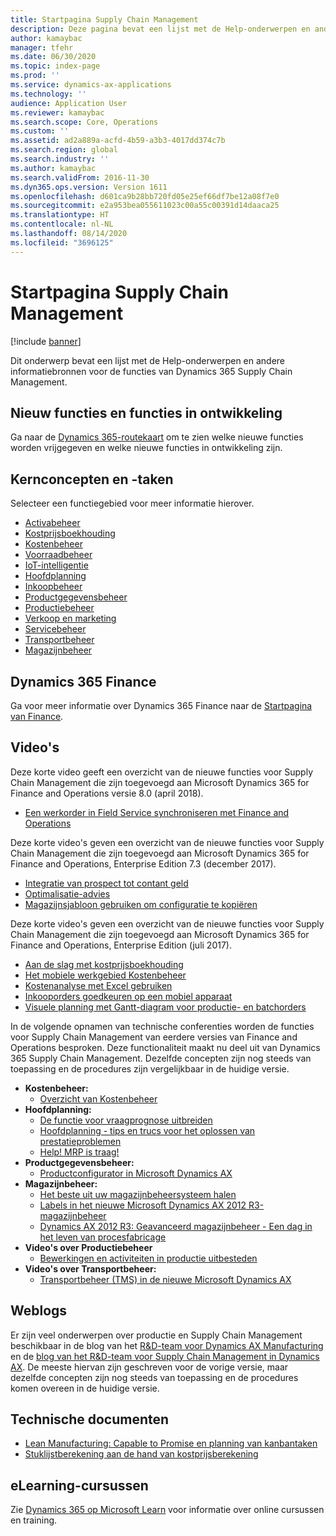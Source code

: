 ```yaml
---
title: Startpagina Supply Chain Management
description: Deze pagina bevat een lijst met de Help-onderwerpen en andere informatiebronnen voor de functies van Supply Chain Management.
author: kamaybac
manager: tfehr
ms.date: 06/30/2020
ms.topic: index-page
ms.prod: ''
ms.service: dynamics-ax-applications
ms.technology: ''
audience: Application User
ms.reviewer: kamaybac
ms.search.scope: Core, Operations
ms.custom: ''
ms.assetid: ad2a889a-acfd-4b59-a3b3-4017dd374c7b
ms.search.region: global
ms.search.industry: ''
ms.author: kamaybac
ms.search.validFrom: 2016-11-30
ms.dyn365.ops.version: Version 1611
ms.openlocfilehash: d601ca9b28bb720fd05e25ef66df7be12a08f7e0
ms.sourcegitcommit: e2a953bea055611023c00a55c00391d14daaca25
ms.translationtype: HT
ms.contentlocale: nl-NL
ms.lasthandoff: 08/14/2020
ms.locfileid: "3696125"
---
```

# <a name="supply-chain-management-home-page"></a>Startpagina Supply Chain Management

[!include [banner](includes/banner.md)]

Dit onderwerp bevat een lijst met de Help-onderwerpen en andere informatiebronnen voor de functies van Dynamics 365 Supply Chain Management.

## <a name="whats-new-and-in-development"></a>Nieuw functies en functies in ontwikkeling

Ga naar de [Dynamics 365-routekaart](https://roadmap.dynamics.com/) om te zien welke nieuwe functies worden vrijgegeven en welke nieuwe functies in ontwikkeling zijn.

## <a name="core-concepts-and-tasks"></a>Kernconcepten en -taken

Selecteer een functiegebied voor meer informatie hierover.

- [Activabeheer](asset-management/index.md)
- [Kostprijsboekhouding](../finance/cost-accounting/cost-accounting-home-page.md)
- [Kostenbeheer](cost-management/cost-management-home-page.md)  
- [Voorraadbeheer](inventory/inventory-home-page.md)
- [IoT-intelligentie](iot/iot-intelligence-home-page.md)
- [Hoofdplanning](master-planning/master-planning-home-page.md)
- [Inkoopbeheer](procurement/procurement-sourcing-overview.md)
- [Productgegevensbeheer](pim/product-information.md)
- [Productiebeheer](production-control/production-process-overview.md)
- [Verkoop en marketing](sales-marketing/overview-sales-marketing.md)
- [Servicebeheer](service-management/service-management-home-page.md)
- [Transportbeheer](transportation/transportation-management-overview.md)
- [Magazijnbeheer](warehousing/warehouse-configuration.md)

## <a name="dynamics-365-finance"></a>Dynamics 365 Finance

Ga voor meer informatie over Dynamics 365 Finance naar de [Startpagina van Finance](../finance/index.md).

## <a name="videos"></a>Video's

Deze korte video geeft een overzicht van de nieuwe functies voor Supply Chain Management die zijn toegevoegd aan Microsoft Dynamics 365 for Finance and Operations versie 8.0 (april 2018).

- [Een werkorder in Field Service synchroniseren met Finance and Operations](https://youtu.be/hAB4TDVMjxU)

Deze korte video's geven een overzicht van de nieuwe functies voor Supply Chain Management die zijn toegevoegd aan Microsoft Dynamics 365 for Finance and Operations, Enterprise Edition 7.3 (december 2017).

- [Integratie van prospect tot contant geld](https://youtu.be/AVV9x5x-XCg) 
- [Optimalisatie-advies](https://www.youtube.com/watch?v=MRsAzgFCUSQ&t=4s)
- [Magazijnsjabloon gebruiken om configuratie te kopiëren](https://www.youtube.com/watch?v=K2WIfFlqJYs&feature=youtu.be)

Deze korte video's geven een overzicht van de nieuwe functies voor Supply Chain Management die zijn toegevoegd aan Microsoft Dynamics 365 for Finance and Operations, Enterprise Edition (juli 2017).

- [Aan de slag met kostprijsboekhouding](https://youtu.be/1pUDtJQZ8FU)
- [Het mobiele werkgebied Kostenbeheer](https://youtu.be/imsuTg8rUVk)
- [Kostenanalyse met Excel gebruiken](https://youtu.be/-HKHYdClvx8)
- [Inkooporders goedkeuren op een mobiel apparaat](https://youtu.be/gZ-gOlJe7H8)
- [Visuele planning met Gantt-diagram voor productie- en batchorders](https://youtu.be/BtbuShkGj4I)

In de volgende opnamen van technische conferenties worden de functies voor Supply Chain Management van eerdere versies van Finance and Operations besproken. Deze functionaliteit maakt nu deel uit van Dynamics 365 Supply Chain Management. Dezelfde concepten zijn nog steeds van toepassing en de procedures zijn vergelijkbaar in de huidige versie.

- **Kostenbeheer:**
  - [Overzicht van Kostenbeheer](https://www.youtube.com/watch?v=vXzlC-mOBcg&feature=youtu.be)
- **Hoofdplanning:**
  - [De functie voor vraagprognose uitbreiden](https://www.youtube.com/watch?v=4OIKIXLiNjI&feature=youtu.be)
  - [Hoofdplanning - tips en trucs voor het oplossen van prestatieproblemen](https://youtu.be/7v8BPmEs9Dg)
  - [Help! MRP is traag!](https://youtu.be/RLXybx20B5o)
- **Productgegevensbeheer:**
  - [Productconfigurator in Microsoft Dynamics AX](https://youtu.be/zotrj3SbCl4)
- **Magazijnbeheer:**
  - [Het beste uit uw magazijnbeheersysteem halen](https://www.youtube.com/watch?v=--_didmZKHo&t=10s)
  - [Labels in het nieuwe Microsoft Dynamics AX 2012 R3-magazijnbeheer](https://youtu.be/5w1MngVchBA)
  - [Dynamics AX 2012 R3: Geavanceerd magazijnbeheer - Een dag in het leven van procesfabricage](https://www.youtube.com/embed/QUxXUrN-7n4)
- **Video's over Productiebeheer**
  - [Bewerkingen en activiteiten in productie uitbesteden](https://youtu.be/y1jrd3A_k70)
- **Video's over Transportbeheer:**
  - [Transportbeheer (TMS) in de nieuwe Microsoft Dynamics AX](https://youtu.be/jgmTgJIgEFQ)

## <a name="blogs"></a>Weblogs

Er zijn veel onderwerpen over productie en Supply Chain Management beschikbaar in de blog van het [R&D-team voor Dynamics AX Manufacturing](https://blogs.msdn.microsoft.com/axmfg/) en de [blog van het R&D-team voor Supply Chain Management in Dynamics AX](https://blogs.msdn.microsoft.com/dynamicsaxscm/). De meeste hiervan zijn geschreven voor de vorige versie, maar dezelfde concepten zijn nog steeds van toepassing en de procedures komen overeen in de huidige versie.

## <a name="white-papers"></a>Technische documenten

- [Lean Manufacturing: Capable to Promise en planning van kanbantaken](https://mbs.microsoft.com/customersource/northamerica/AX/learning/documentation/white-papers/leanmanufkanban365opt/)
- [Stuklijstberekening aan de hand van kostprijsberekening](https://mbs.microsoft.com/customersource/northamerica/AX/learning/documentation/white-papers/365operationsbomcalsheet/)

## <a name="elearning-courses"></a>eLearning-cursussen

Zie [Dynamics 365 op Microsoft Learn](https://docs.microsoft.com/learn/dynamics365/) voor informatie over online cursussen en training.
